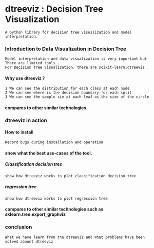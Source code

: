 # dtreeviz : Decision Tree Visualization
    A python library for decision tree visualization and model interpretation.

###  Introduction to Data Visualization in Decision Tree
    Model interpretation and data visualization is very important but There are limited tools .
    For Decision tree visualization, there are scikit-learn,dtreeviz .
#### Why use dtreeviz ?
    1 We can see the distribution for each class at each node
    2 We can see where is the decision boundary for each split
    3 We can see the sample sie at each leaf as the size of the circle
#### compares to other similar technologies
### dtreeviz in action
#### How to install 
    Record bugs during installation and operation
#### show what the best use-cases of the tool.
##### Classification decision tree
    show how dtreeviz works to plot classification decision tree
##### regression tree
    show how dtreeviz works to plot regression tree
#### compares to other similar technologies such as sklearn.tree.export_graphviz
### conclusion
    What we have learn from the dtreeviz and What problems have been solved abount dtreeviz 


